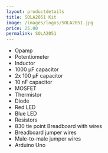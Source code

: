 ```yaml
---
layout: productdetails
title: SOLA2051 Kit
image: /images/logos/SOLA2051.jpg
price: 25.00
permalink: SOLA2051
---
```


* Opamp
* Potentiometer
* Inductor
* 1000 µF capacitor
* 2x 100 µF capacitor
* 10 nF capacitor
* MOSFET
* Thermistor
* Diode
* Red LED
* Blue LED
* Resistors
* 830 tie point Breadboard with wires
* Breadboard jumper wires
* Male-to-male jumper wires
* Arduino Uno

